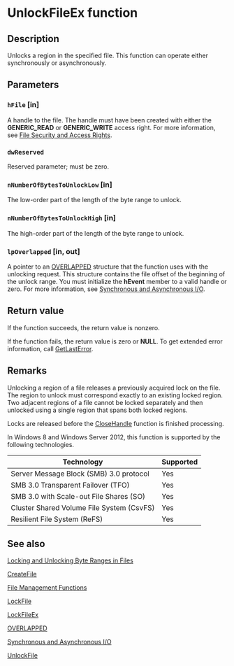# UnlockFileEx function

## Description

Unlocks a region in the specified file. This function can operate either synchronously or
asynchronously.

## Parameters

### `hFile` [in]

A handle to the file. The handle must have been created with either the
**GENERIC_READ** or **GENERIC_WRITE** access right. For more
information, see
[File Security and Access Rights](https://learn.microsoft.com/windows/desktop/FileIO/file-security-and-access-rights).

### `dwReserved`

Reserved parameter; must be zero.

### `nNumberOfBytesToUnlockLow` [in]

The low-order part of the length of the byte range to unlock.

### `nNumberOfBytesToUnlockHigh` [in]

The high-order part of the length of the byte range to unlock.

### `lpOverlapped` [in, out]

A pointer to an [OVERLAPPED](https://learn.microsoft.com/windows/desktop/api/minwinbase/ns-minwinbase-overlapped) structure that the
function uses with the unlocking request. This structure contains the file offset of the beginning of the unlock
range. You must initialize the **hEvent** member to a valid handle or zero. For more
information, see
[Synchronous and Asynchronous I/O](https://learn.microsoft.com/windows/desktop/FileIO/synchronous-and-asynchronous-i-o).

## Return value

If the function succeeds, the return value is nonzero.

If the function fails, the return value is zero or **NULL**. To get extended error
information, call [GetLastError](https://learn.microsoft.com/windows/desktop/api/errhandlingapi/nf-errhandlingapi-getlasterror).

## Remarks

Unlocking a region of a file releases a previously acquired lock on the file. The region to unlock must
correspond exactly to an existing locked region. Two adjacent regions of a file cannot be locked separately and
then unlocked using a single region that spans both locked regions.

Locks are released before the [CloseHandle](https://learn.microsoft.com/windows/desktop/api/handleapi/nf-handleapi-closehandle) function is
finished processing.

In Windows 8 and Windows Server 2012, this function is supported by the following technologies.

| Technology | Supported |
| --- | --- |
| Server Message Block (SMB) 3.0 protocol | Yes |
| SMB 3.0 Transparent Failover (TFO) | Yes |
| SMB 3.0 with Scale-out File Shares (SO) | Yes |
| Cluster Shared Volume File System (CsvFS) | Yes |
| Resilient File System (ReFS) | Yes |

## See also

[Locking and Unlocking Byte Ranges in Files](https://learn.microsoft.com/windows/desktop/FileIO/locking-and-unlocking-byte-ranges-in-files)

[CreateFile](https://learn.microsoft.com/windows/desktop/api/fileapi/nf-fileapi-createfilea)

[File Management Functions](https://learn.microsoft.com/windows/desktop/FileIO/file-management-functions)

[LockFile](https://learn.microsoft.com/windows/desktop/api/fileapi/nf-fileapi-lockfile)

[LockFileEx](https://learn.microsoft.com/windows/desktop/api/fileapi/nf-fileapi-lockfileex)

[OVERLAPPED](https://learn.microsoft.com/windows/desktop/api/minwinbase/ns-minwinbase-overlapped)

[Synchronous and Asynchronous I/O](https://learn.microsoft.com/windows/desktop/FileIO/synchronous-and-asynchronous-i-o)

[UnlockFile](https://learn.microsoft.com/windows/desktop/api/fileapi/nf-fileapi-unlockfile)
